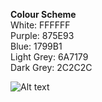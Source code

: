 **Colour Scheme** <br/>
White: FFFFFF <br/>
Purple: 875E93 <br/>
Blue: 1799B1 <br/>
Light Grey: 6A7179 <br/>
Dark Grey: 2C2C2C <br/>

![Alt text](https://coolors.co/export/png/ffffff-875e93-1799b1-6a7179-2c2c2c)
